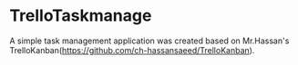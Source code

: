 # TrelloTaskmanage
A simple task management application was created based on Mr.Hassan's TrelloKanban(https://github.com/ch-hassansaeed/TrelloKanban).
